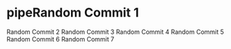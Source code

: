 # pipeRandom Commit 1
Random Commit 2
Random Commit 3
Random Commit 4
Random Commit 5
Random Commit 6
Random Commit 7
